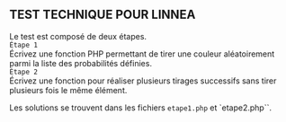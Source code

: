 ## TEST TECHNIQUE POUR LINNEA

Le test est composé de deux étapes. <br>
`Étape 1`<br>
Écrivez une fonction PHP permettant de tirer une couleur aléatoirement parmi la liste des probabilités définies.
<br>`Étape 2`<br>
Écrivez une fonction pour réaliser plusieurs tirages successifs sans tirer plusieurs fois le même élément.

Les solutions se trouvent dans les fichiers `etape1.php` et `etape2.php``.
